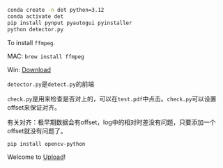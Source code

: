 ```bash
conda create -n det python=3.12
conda activate det
pip install pynput pyautogui pyinstaller
python detector.py
```

To install `ffmpeg`.

MAC: `brew install ffmpeg`

Win: [Download](https://ffmpeg.org/download.html)

`detector.py`是`detect.py`的前端

`check.py`是用来检查是否对上的，可以在`test.pdf`中点击。`check.py`可以设置offset来保证对齐。

有关对齐：极早期数据会有offset，log中的相对时差没有问题，只要添加一个offset就没有问题了。

```bash
pip install opencv-python
```

Welcome to [Upload](https://cloud.tsinghua.edu.cn/u/d/94e37566dc6c4bc0afcd/)!
